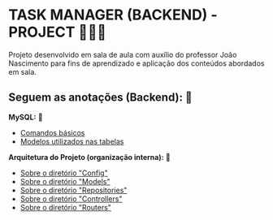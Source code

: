 # TASK MANAGER (BACKEND) - PROJECT 👨🏻‍💻

Projeto desenvolvido em sala de aula com auxílio do professor João Nascimento para fins de aprendizado e aplicação dos conteúdos abordados em sala.

## Seguem as anotações (Backend): 👻

**MySQL:** 🚩

- [Comandos básicos](./docs/SQL_Commands.md)
- [Modelos utilizados nas tabelas](./docs/SQL_Models.md)

**Arquitetura do Projeto (organização interna):** 🚩

- [Sobre o diretório "Config"](./docs/ConfigMD/Config.md)
- [Sobre o diretório "Models"](./docs/ModelsMD/Models.md)
- [Sobre o diretório "Repositories"](./docs/RepositoriesMD/Repositories.md)
- [Sobre o diretório "Controllers"](./docs/ControllersMD/Controllers.md)
- [Sobre o diretório "Routers"](./docs/RoutersMD/Routers.md)